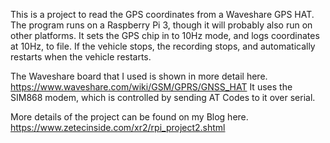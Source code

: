 This is a project to read the GPS coordinates from a Waveshare GPS HAT.
The program runs on a Raspberry Pi 3, though it will probably also run on other platforms.
It sets the GPS chip in to 10Hz mode, and logs coordinates at 10Hz, to file.
If the vehicle stops, the recording stops, and automatically restarts when the vehicle restarts.

The Waveshare board that I used is shown in more detail here.
https://www.waveshare.com/wiki/GSM/GPRS/GNSS_HAT
It uses the SIM868 modem, which is controlled by sending AT Codes to it over serial.

More details of the project can be found on my Blog here.
https://www.zetecinside.com/xr2/rpi_project2.shtml
